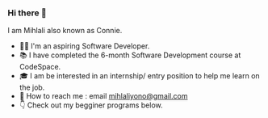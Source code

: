 ### Hi there 👋

I am Mihlali also known as Connie.
- 👩‍💻 I'm an aspiring Software Developer.
- 📚 I have completed the 6-month Software Development course at CodeSpace.
- 🎓 I am be interested in an internship/ entry position to help me learn on the job.
- 📩 How to reach me : email mihlaliyono@gmail.com
- 👇 Check out my begginer programs below.
